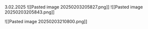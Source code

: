 3.02.2025
![[Pasted image 20250203205827.png]]
![[Pasted image 20250203205843.png]]

![[Pasted image 20250203210800.png]]